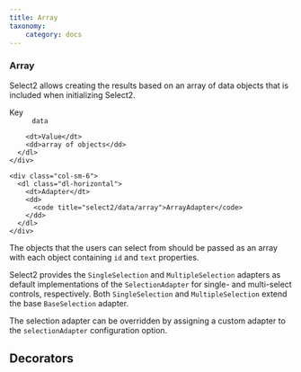 ```yaml
---
title: Array
taxonomy:
    category: docs
---
```




  <h3 id="data">
    Array
  </h3>

  <p>
    Select2 allows creating the results based on an array of data objects that
    is included when initializing Select2.
  </p>

  <div class="row">
    <div class="col-sm-6">
      <dl class="dl-horizontal">
        <dt>Key</dt>
        <dd><code>data</code></dd>

        <dt>Value</dt>
        <dd>array of objects</dd>
      </dl>
    </div>

    <div class="col-sm-6">
      <dl class="dl-horizontal">
        <dt>Adapter</dt>
        <dd>
          <code title="select2/data/array">ArrayAdapter</code>
        </dd>
      </dl>
    </div>
  </div>

  <p>
    The objects that the users can select from should be passed as an array
    with each object containing <code>id</code> and <code>text</code>
    properties.
  </p>

Select2 provides the `SingleSelection` and `MultipleSelection` adapters as default implementations of the `SelectionAdapter` for single- and multi-select controls, respectively.  Both `SingleSelection` and `MultipleSelection` extend the base `BaseSelection` adapter.

The selection adapter can be overridden by assigning a custom adapter to the `selectionAdapter` configuration option.
 
## Decorators